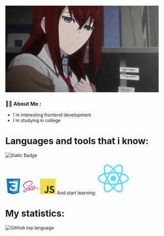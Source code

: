 ![Header](https://github.com/niktos12/niktos12/blob/main/giphy.webp)

### :man_technologist: About Me :

- I`m interesting frontend development
- I`m studying in college
# Languages and tools that i know:

  ![Static Badge](https://img.shields.io/badge/HTML5?logo=https%3A%2F%2Fgithub.com%2Fniktos12%2Fniktos12%2Fblob%2Fmain%2Fhtml5-original.svg)

  <img src='https://github.com/niktos12/niktos12/blob/main/css3-original.svg' width="50" height="50">
  <img src='https://github.com/niktos12/niktos12/blob/main/sass-original.svg' width="50" height="50">
  <img src='https://github.com/niktos12/niktos12/blob/main/javascript-original.svg' width="50" height="50">
And start learning:
<img src='https://github.com/niktos12/niktos12/blob/main/react-original.svg' width="100" height="100">

# My statistics:
![GitHub top language](https://img.shields.io/github/languages/top/niktos12/niktos12)

